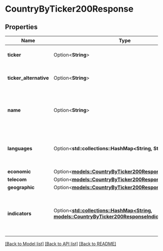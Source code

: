 # CountryByTicker200Response

## Properties

Name | Type | Description | Notes
------------ | ------------- | ------------- | -------------
**ticker** | Option<**String**> | Ticker is the unique identifier for the country. | [optional]
**ticker_alternative** | Option<**String**> | TickerAlternative is the alternative unique identifier for the country. | [optional]
**name** | Option<**String**> | Name is the name of the country. It is the human readable name of the country. | [optional]
**languages** | Option<**std::collections::HashMap<String, String>**> | Languages is the list of languages used in the country. Example: French for France. | [optional]
**economic** | Option<[**models::CountryByTicker200ResponseEconomic**](CountryByTicker_200_response_economic.md)> |  | [optional]
**telecom** | Option<[**models::CountryByTicker200ResponseTelecom**](CountryByTicker_200_response_telecom.md)> |  | [optional]
**geographic** | Option<[**models::CountryByTicker200ResponseGeographic**](CountryByTicker_200_response_geographic.md)> |  | [optional]
**indicators** | Option<[**std::collections::HashMap<String, models::CountryByTicker200ResponseIndicatorsValue>**](CountryByTicker_200_response_indicators_value.md)> | Indicators is the list of MacroEconomic indicators used in the country. Example: GDP for France. | [optional]

[[Back to Model list]](../README.md#documentation-for-models) [[Back to API list]](../README.md#documentation-for-api-endpoints) [[Back to README]](../README.md)


